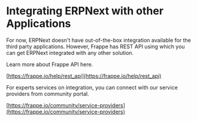<h1>Integrating ERPNext with other Applications</h1>

For now, ERPNext doesn't have out-of-the-box integration available for the third party applications. However, Frappe has REST API using which you can get ERPNext integrated with any other solution.

Learn more about Frappe API here.

[https://frappe.io/help/rest_api](https://frappe.io/help/rest_api)

For experts services on integration, you can connect with our service providers from community portal.

[https://frappe.io/community/service-providers](https://frappe.io/community/service-providers)


<!-- markdown -->